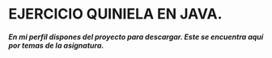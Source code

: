 # EJERCICIO QUINIELA EN JAVA.
##### En mi perfil dispones del proyecto para descargar. Este se encuentra aquí por temas de la asignatura.
